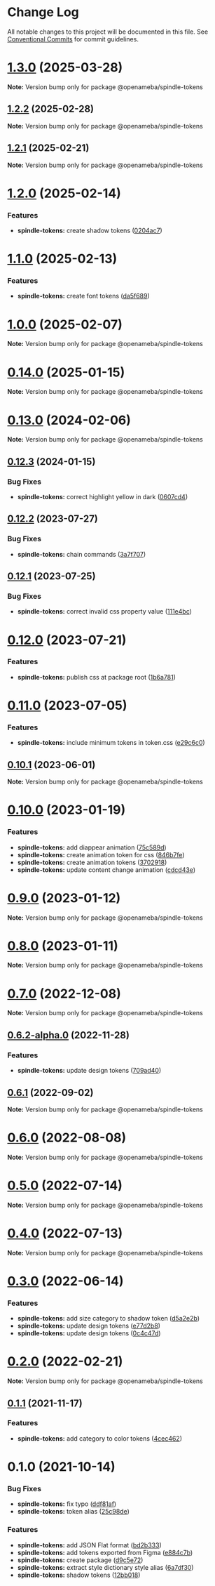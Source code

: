 # Change Log

All notable changes to this project will be documented in this file.
See [Conventional Commits](https://conventionalcommits.org) for commit guidelines.

# [1.3.0](https://github.com/openameba/spindle/compare/@openameba/spindle-tokens@1.2.2...@openameba/spindle-tokens@1.3.0) (2025-03-28)

**Note:** Version bump only for package @openameba/spindle-tokens

## [1.2.2](https://github.com/openameba/spindle/compare/@openameba/spindle-tokens@1.2.1...@openameba/spindle-tokens@1.2.2) (2025-02-28)

**Note:** Version bump only for package @openameba/spindle-tokens

## [1.2.1](https://github.com/openameba/spindle/compare/@openameba/spindle-tokens@1.2.0...@openameba/spindle-tokens@1.2.1) (2025-02-21)

**Note:** Version bump only for package @openameba/spindle-tokens

# [1.2.0](https://github.com/openameba/spindle/compare/@openameba/spindle-tokens@1.1.0...@openameba/spindle-tokens@1.2.0) (2025-02-14)

### Features

- **spindle-tokens:** create shadow tokens ([0204ac7](https://github.com/openameba/spindle/commit/0204ac745f55963c1636ab2c54436f03ea49b8c6))

# [1.1.0](https://github.com/openameba/spindle/compare/@openameba/spindle-tokens@1.0.0...@openameba/spindle-tokens@1.1.0) (2025-02-13)

### Features

- **spindle-tokens:** create font tokens ([da5f689](https://github.com/openameba/spindle/commit/da5f689ed2009eb74378e5171eba6e07afe1c4d3))

# [1.0.0](https://github.com/openameba/spindle/compare/@openameba/spindle-tokens@0.14.0...@openameba/spindle-tokens@1.0.0) (2025-02-07)

**Note:** Version bump only for package @openameba/spindle-tokens

# [0.14.0](https://github.com/openameba/spindle/compare/@openameba/spindle-tokens@0.13.0...@openameba/spindle-tokens@0.14.0) (2025-01-15)

**Note:** Version bump only for package @openameba/spindle-tokens

# [0.13.0](https://github.com/openameba/spindle/compare/@openameba/spindle-tokens@0.12.3...@openameba/spindle-tokens@0.13.0) (2024-02-06)

**Note:** Version bump only for package @openameba/spindle-tokens

## [0.12.3](https://github.com/openameba/spindle/compare/@openameba/spindle-tokens@0.12.2...@openameba/spindle-tokens@0.12.3) (2024-01-15)

### Bug Fixes

- **spindle-tokens:** correct highlight yellow in dark ([0607cd4](https://github.com/openameba/spindle/commit/0607cd4e96e0f3abf70936c760dabc3408946477))

## [0.12.2](https://github.com/openameba/spindle/compare/@openameba/spindle-tokens@0.12.1...@openameba/spindle-tokens@0.12.2) (2023-07-27)

### Bug Fixes

- **spindle-tokens:** chain commands ([3a7f707](https://github.com/openameba/spindle/commit/3a7f7071205cbf2205cd4aa5a68768949f771265))

## [0.12.1](https://github.com/openameba/spindle/compare/@openameba/spindle-tokens@0.12.0...@openameba/spindle-tokens@0.12.1) (2023-07-25)

### Bug Fixes

- **spindle-tokens:** correct invalid css property value ([111e4bc](https://github.com/openameba/spindle/commit/111e4bc6f6738c57a5956e46c64cd9fc6bb7b931))

# [0.12.0](https://github.com/openameba/spindle/compare/@openameba/spindle-tokens@0.11.0...@openameba/spindle-tokens@0.12.0) (2023-07-21)

### Features

- **spindle-tokens:** publish css at package root ([1b6a781](https://github.com/openameba/spindle/commit/1b6a7817f41f43c8a3d1377664f6349c3e414324))

# [0.11.0](https://github.com/openameba/spindle/compare/@openameba/spindle-tokens@0.10.1...@openameba/spindle-tokens@0.11.0) (2023-07-05)

### Features

- **spindle-tokens:** include minimum tokens in token.css ([e29c6c0](https://github.com/openameba/spindle/commit/e29c6c06967a6bf3c792398641e9171065717001))

## [0.10.1](https://github.com/openameba/spindle/compare/@openameba/spindle-tokens@0.10.0...@openameba/spindle-tokens@0.10.1) (2023-06-01)

**Note:** Version bump only for package @openameba/spindle-tokens

# [0.10.0](https://github.com/openameba/spindle/compare/@openameba/spindle-tokens@0.9.0...@openameba/spindle-tokens@0.10.0) (2023-01-19)

### Features

- **spindle-tokens:** add diappear animation ([75c589d](https://github.com/openameba/spindle/commit/75c589d1f451a96195c1c464e81cd5a90fe2a073))
- **spindle-tokens:** create animation token for css ([846b7fe](https://github.com/openameba/spindle/commit/846b7fe6bb9794621ca5c58f017ee9f3d66282b2))
- **spindle-tokens:** create animation tokens ([3702918](https://github.com/openameba/spindle/commit/37029180dfe49f73b3a6a1ad5c6623ff2bc4dbcb))
- **spindle-tokens:** update content change animation ([cdcd43e](https://github.com/openameba/spindle/commit/cdcd43e37ae596ed2a06f5900e017ecdcfbf9c95))

# [0.9.0](https://github.com/openameba/spindle/compare/@openameba/spindle-tokens@0.8.0...@openameba/spindle-tokens@0.9.0) (2023-01-12)

**Note:** Version bump only for package @openameba/spindle-tokens

# [0.8.0](https://github.com/openameba/spindle/compare/@openameba/spindle-tokens@0.7.0...@openameba/spindle-tokens@0.8.0) (2023-01-11)

**Note:** Version bump only for package @openameba/spindle-tokens

# [0.7.0](https://github.com/openameba/spindle/compare/@openameba/spindle-tokens@0.6.2-alpha.0...@openameba/spindle-tokens@0.7.0) (2022-12-08)

**Note:** Version bump only for package @openameba/spindle-tokens

## [0.6.2-alpha.0](https://github.com/openameba/spindle/compare/@openameba/spindle-tokens@0.6.1...@openameba/spindle-tokens@0.6.2-alpha.0) (2022-11-28)

### Features

- **spindle-tokens:** update design tokens ([709ad40](https://github.com/openameba/spindle/commit/709ad409732ab493f1b737398444d2cb8c3dac1f))

## [0.6.1](https://github.com/openameba/spindle/compare/@openameba/spindle-tokens@0.6.0...@openameba/spindle-tokens@0.6.1) (2022-09-02)

**Note:** Version bump only for package @openameba/spindle-tokens

# [0.6.0](https://github.com/openameba/spindle/compare/@openameba/spindle-tokens@0.5.0...@openameba/spindle-tokens@0.6.0) (2022-08-08)

**Note:** Version bump only for package @openameba/spindle-tokens

# [0.5.0](https://github.com/openameba/spindle/compare/@openameba/spindle-tokens@0.4.0...@openameba/spindle-tokens@0.5.0) (2022-07-14)

**Note:** Version bump only for package @openameba/spindle-tokens

# [0.4.0](https://github.com/openameba/spindle/compare/@openameba/spindle-tokens@0.3.0...@openameba/spindle-tokens@0.4.0) (2022-07-13)

**Note:** Version bump only for package @openameba/spindle-tokens

# [0.3.0](https://github.com/openameba/spindle/compare/@openameba/spindle-tokens@0.2.0...@openameba/spindle-tokens@0.3.0) (2022-06-14)

### Features

- **spindle-tokens:** add size category to shadow token ([d5a2e2b](https://github.com/openameba/spindle/commit/d5a2e2b9e87f9da350b67e9d6d521720724a4065))
- **spindle-tokens:** update design tokens ([e77d2b8](https://github.com/openameba/spindle/commit/e77d2b897c6d07cecc6cdf926dfb0c2c4d3729ad))
- **spindle-tokens:** update design tokens ([0c4c47d](https://github.com/openameba/spindle/commit/0c4c47de7c5f6650829e20d688a8845fe1aa0cf6))

# [0.2.0](https://github.com/openameba/spindle/compare/@openameba/spindle-tokens@0.1.1...@openameba/spindle-tokens@0.2.0) (2022-02-21)

**Note:** Version bump only for package @openameba/spindle-tokens

## [0.1.1](https://github.com/openameba/spindle/compare/@openameba/spindle-tokens@0.1.0...@openameba/spindle-tokens@0.1.1) (2021-11-17)

### Features

- **spindle-tokens:** add category to color tokens ([4cec462](https://github.com/openameba/spindle/commit/4cec462ccab82cf7c34f7e0f27cabd0bd4f9796c))

# 0.1.0 (2021-10-14)

### Bug Fixes

- **spindle-tokens:** fix typo ([ddf81af](https://github.com/openameba/spindle/commit/ddf81af2a841039ae2cf80ab863f6dbeee27dbe8))
- **spindle-tokens:** token alias ([25c98de](https://github.com/openameba/spindle/commit/25c98de1a548015ddad0ed3f9fac585e66e82cb6))

### Features

- **spindle-tokens:** add JSON Flat format ([bd2b333](https://github.com/openameba/spindle/commit/bd2b3332c710cc121c9725d03039c2d6f71b9a8d))
- **spindle-tokens:** add tokens exported from Figma ([e884c7b](https://github.com/openameba/spindle/commit/e884c7b2d10aab74f1ad87b591ced78b2dcf3681))
- **spindle-tokens:** create package ([d9c5e72](https://github.com/openameba/spindle/commit/d9c5e72120d049bb5306c54120c043422b76ecac))
- **spindle-tokens:** extract style dictionary style alias ([6a7df30](https://github.com/openameba/spindle/commit/6a7df3075856c4c44664880867b1ad17a6dc7708))
- **spindle-tokens:** shadow tokens ([12bb018](https://github.com/openameba/spindle/commit/12bb0181ee6fe6bc8de7d169bcb45153868c4f2b))
